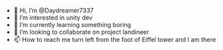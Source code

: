 - 👋 Hi, I’m @Daydreamer7337
- 👀 I’m interested in unity dev
- 🌱 I’m currently learning something boring
- 💞️ I’m looking to collaborate on project landineer
- 📫 How to reach me turn left from the foot of Eiffel tower and I am there

<!---
Daydreamer7337/Daydreamer7337 is a ✨ special ✨ repository because its `README.md` (this file) appears on your GitHub profile.
You can click the Preview link to take a look at your changes.
--->
